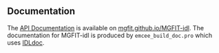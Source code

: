 ## Documentation

The [API Documentation](https://mgfit.github.io/MGFIT-idl/doc/) is available on [mgfit.github.io/MGFIT-idl](https://mgfit.github.io/MGFIT-idl/). The documentation for MGFIT-idl is produced by ``emcee_build_doc.pro`` which uses [IDLdoc](https://github.com/mgalloy/idldoc). 


